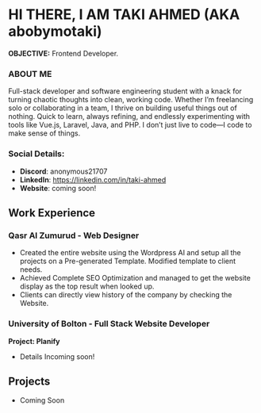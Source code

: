# HI THERE, I AM TAKI AHMED (AKA abobymotaki)

**OBJECTIVE:** Frontend Developer.
### ABOUT ME
Full-stack developer and software engineering student with a knack for turning chaotic thoughts into clean, working code. Whether I’m freelancing solo or collaborating in a team, I thrive on building useful things out of nothing. Quick to learn, always refining, and endlessly experimenting with tools like Vue.js, Laravel, Java, and PHP. I don’t just live to code—I code to make sense of things.

### Social Details:
- **Discord**: anonymous21707
- **LinkedIn**: https://linkedin.com/in/taki-ahmed
- **Website**: coming soon!


## Work Experience
### **Qasr Al Zumurud** - Web Designer
- Created the entire website using the Wordpress AI and setup all the projects on a Pre-generated Template. Modified template to client needs.
- Achieved Complete SEO Optimization and managed to get the website display as the top result when looked up.
- Clients can directly view history of the company by checking the Website.
### **University of Bolton** - Full Stack Website Developer
**Project: Planify**
- Details Incoming soon!


## Projects
- Coming Soon
